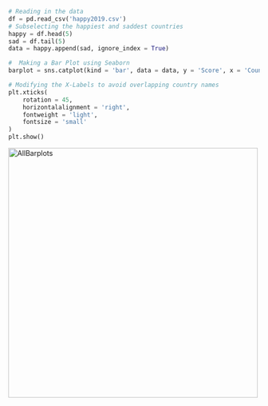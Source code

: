 
```python
# Reading in the data
df = pd.read_csv('happy2019.csv')
# Subselecting the happiest and saddest countries
happy = df.head(5)
sad = df.tail(5)
data = happy.append(sad, ignore_index = True)
```


```python
#  Making a Bar Plot using Seaborn
barplot = sns.catplot(kind = 'bar', data = data, y = 'Score', x = 'Country or region')

# Modifying the X-Labels to avoid overlapping country names
plt.xticks(
    rotation = 45, 
    horizontalalignment = 'right',
    fontweight = 'light',
    fontsize = 'small'  
)
plt.show()
```




    
<img width="500" lenght="500" alt="AllBarplots" src="https://user-images.githubusercontent.com/73716282/97790227-977c6d80-1ba5-11eb-96c5-90f26af2f618.png">
    


